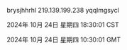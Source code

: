 brysjhhrhl 219.139.199.238 yqqlmgsycl

2024年 10月 24日 星期四 18:30:01 CST

2024年 10月 24日 星期四 10:30:01 GMT
